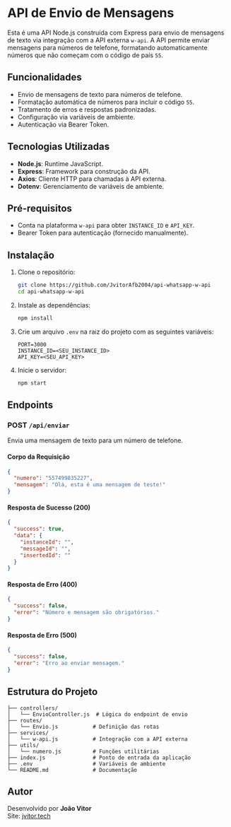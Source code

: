 # API de Envio de Mensagens

Esta é uma API Node.js construída com Express para envio de mensagens de texto via integração com a API externa `w-api`. A API permite enviar mensagens para números de telefone, formatando automaticamente números que não começam com o código de país `55`.

## Funcionalidades
- Envio de mensagens de texto para números de telefone.
- Formatação automática de números para incluir o código `55`.
- Tratamento de erros e respostas padronizadas.
- Configuração via variáveis de ambiente.
- Autenticação via Bearer Token.

## Tecnologias Utilizadas
- **Node.js**: Runtime JavaScript.
- **Express**: Framework para construção da API.
- **Axios**: Cliente HTTP para chamadas à API externa.
- **Dotenv**: Gerenciamento de variáveis de ambiente.

## Pré-requisitos
- Conta na plataforma `w-api` para obter `INSTANCE_ID` e `API_KEY`.
- Bearer Token para autenticação (fornecido manualmente).

## Instalação
1. Clone o repositório:
   ```bash
   git clone https://github.com/JvitorAfb2004/api-whatsapp-w-api
   cd api-whatsapp-w-api
   ```

2. Instale as dependências:
   ```bash
   npm install
   ```

3. Crie um arquivo `.env` na raiz do projeto com as seguintes variáveis:
   ```env
   PORT=3000
   INSTANCE_ID=<SEU_INSTANCE_ID>
   API_KEY=<SEU_API_KEY>
   ```

4. Inicie o servidor:
   ```bash
   npm start
   ```


## Endpoints
### POST `/api/enviar`
Envia uma mensagem de texto para um número de telefone.

#### Corpo da Requisição
```json
{
  "numero": "557499835227",
  "mensagem": "Olá, esta é uma mensagem de teste!"
}
```

#### Resposta de Sucesso (200)
```json
{
  "success": true,
  "data": {
    "instanceId": "",
    "messageId": "",
    "insertedId": ""
  }
}
```

#### Resposta de Erro (400)
```json
{
  "success": false,
  "error": "Número e mensagem são obrigatórios."
}
```

#### Resposta de Erro (500)
```json
{
  "success": false,
  "error": "Erro ao enviar mensagem."
}
```

## Estrutura do Projeto
```
├── controllers/
│   └── EnvioController.js  # Lógica do endpoint de envio
├── routes/
│   └── Envio.js           # Definição das rotas
├── services/
│   └── w-api.js           # Integração com a API externa
├── utils/
│   └── numero.js          # Funções utilitárias
├── index.js               # Ponto de entrada da aplicação
├── .env                   # Variáveis de ambiente
└── README.md              # Documentação
```

## Autor
Desenvolvido por **João Vitor**  
Site: [jvitor.tech](https://jvitor.tech)

